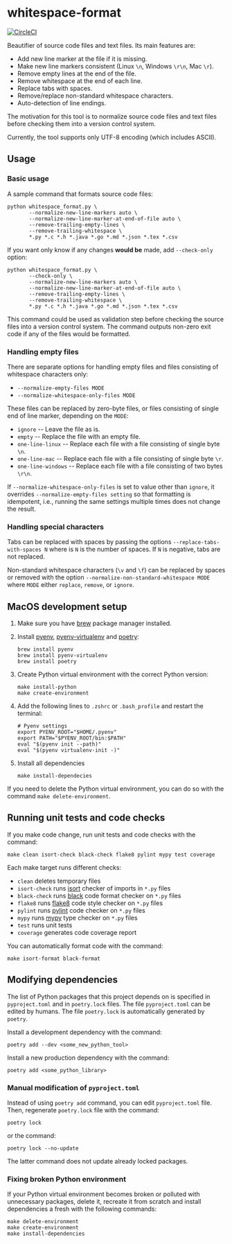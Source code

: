 # whitespace-format

[![CircleCI](https://dl.circleci.com/status-badge/img/gh/DavidPal/whitespace-format/tree/main.svg?style=svg)](https://dl.circleci.com/status-badge/redirect/gh/DavidPal/whitespace-format/tree/main)

Beautifier of source code files and text files. Its main features are:

* Add new line marker at the file if it is missing. 
* Make new line markers consistent (Linux `\n`, Windows `\r\n`, Mac `\r`).
* Remove empty lines at the end of the file.
* Remove whitespace at the end of each line.
* Replace tabs with spaces.
* Remove/replace non-standard whitespace characters.
* Auto-detection of line endings.

The motivation for this tool is to normalize source code files and text files
before checking them into a version control system.  

Currently, the tool supports only UTF-8 encoding (which includes ASCII).

## Usage

### Basic usage

A sample command that formats source code files: 
```
python whitespace_format.py \
       --normalize-new-line-markers auto \
       --normalize-new-line-marker-at-end-of-file auto \
       --remove-trailing-empty-lines \
       --remove-trailing-whitespace \
       *.py *.c *.h *.java *.go *.md *.json *.tex *.csv
```

If you want only know if any changes **would be** made, add `--check-only` option:
```
python whitespace_format.py \
       --check-only \
       --normalize-new-line-markers auto \
       --normalize-new-line-marker-at-end-of-file auto \
       --remove-trailing-empty-lines \
       --remove-trailing-whitespace \
       *.py *.c *.h *.java *.go *.md *.json *.tex *.csv
```
This command could be used as validation step before checking the source files
into a version control system.  The command outputs non-zero exit code if any
of the files would be formatted. 

### Handling empty files

There are separate options for handling empty files and files consisting of
whitespace characters only:

* `--normalize-empty-files MODE`
* `--normalize-whitespace-only-files MODE`

These files can be replaced by zero-byte files, or files consisting of single
end of line marker, depending on the `MODE`:

* `ignore` -- Leave the file as is.
* `empty` -- Replace the file with an empty file.
* `one-line-linux` -- Replace each file with a file consisting of single byte `\n`.
* `one-line-mac` -- Replace each file with a file consisting of single byte `\r`.
* `one-line-windows` -- Replace each file with a file consisting of two bytes `\r\n`.

If `--normalize-whitespace-only-files` is set to value other than `ignore`, it
overrides `--normalize-empty-files setting` so that formatting is idempotent,
i.e., running the same settings multiple times does not change the result.


### Handling special characters

Tabs can be replaced with spaces by passing the options
`--replace-tabs-with-spaces N` where is `N` is the number of spaces. If `N` is
negative, tabs are not replaced.

Non-standard whitespace characters (`\v` and `\f`) can be replaced by spaces or
removed with the option `--normalize-non-standard-whitespace MODE` where `MODE`
either `replace`, `remove`, or `ignore`. 


## MacOS development setup

1) Make sure you have [brew](https://brew.sh/) package manager installed.

2) Install [pyenv](https://github.com/pyenv/pyenv), [pyenv-virtualenv](https://github.com/pyenv/pyenv-virtualenv)
   and [poetry](https://python-poetry.org/):
    ```shell
    brew install pyenv
    brew install pyenv-virtualenv
    brew install poetry
    ```

3) Create Python virtual environment with the correct Python version:
   ```shell
   make install-python
   make create-environment
   ```

4) Add the following lines to `.zshrc` or `.bash_profile` and restart the terminal:
   ```shell
   # Pyenv settings
   export PYENV_ROOT="$HOME/.pyenv"
   export PATH="$PYENV_ROOT/bin:$PATH"
   eval "$(pyenv init --path)"
   eval "$(pyenv virtualenv-init -)"
   ```

5) Install all dependencies
    ```shell
    make install-dependecies
    ```

If you need to delete the Python virtual environment, you can do so with the
command `make delete-environment`.

## Running unit tests and code checks

If you make code change, run unit tests and code checks with the command:
```shell
make clean isort-check black-check flake8 pylint mypy test coverage
```

Each make target runs different checks:
- `clean` deletes temporary files
- `isort-check` runs [isort](https://pycqa.github.io/isort/) checker of imports in `*.py` files
- `black-check` runs [black](https://github.com/psf/black/) code format checker on `*.py` files
- `flake8` runs [flake8](https://flake8.pycqa.org/) code style checker on `*.py` files
- `pylint` runs [pylint](https://pylint.org/) code checker on `*.py` files
- `mypy` runs [mypy](http://mypy-lang.org/) type checker on `*.py` files
- `test` runs unit tests
- `coverage` generates code coverage report

You can automatically format code with the command:
```shell
make isort-format black-format
```

## Modifying dependencies

The list of Python packages that this project depends on is specified in
`pyproject.toml` and in `poetry.lock` files. The file `pyproject.toml` can be
edited by humans. The file `poetry.lock` is automatically generated by `poetry`.

Install a development dependency with the command:
```shell
poetry add --dev <some_new_python_tool>
```

Install a new production dependency with the command:
```shell
poetry add <some_python_library>
```

### Manual modification of `pyproject.toml`

Instead of using `poetry add` command, you can edit `pyproject.toml` file. Then,
regenerate `poetry.lock` file with the command:
```shell
poetry lock
```
or the command:
```shell
poetry lock --no-update
```
The latter command does not update already locked packages.

### Fixing broken Python environment

If your Python virtual environment becomes broken or polluted with unnecessary
packages, delete it, recreate it from scratch and install dependencies a fresh
with the following commands:
```shell
make delete-environment
make create-environment
make install-dependencies
```
